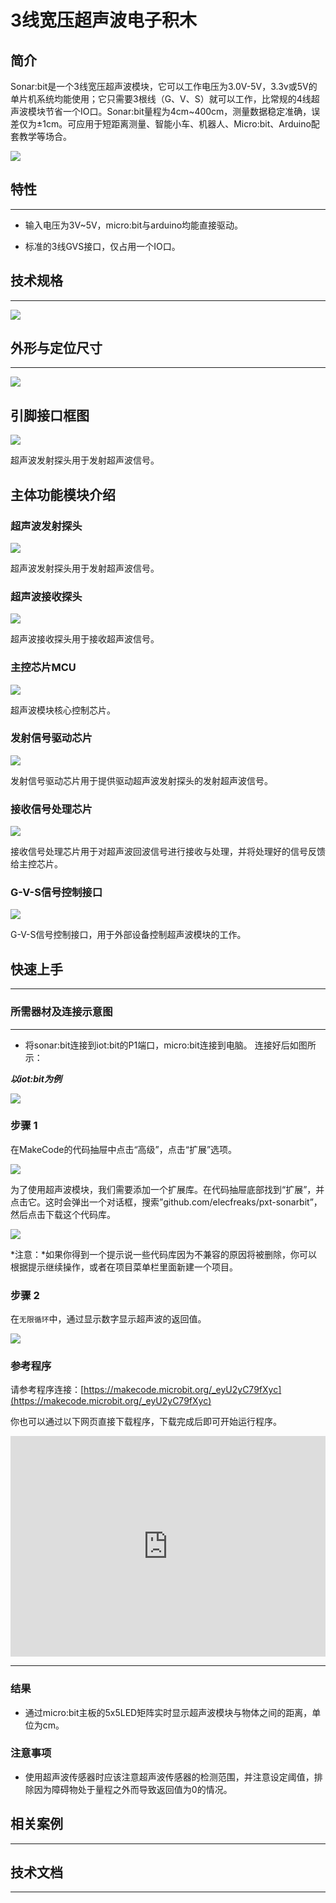 # 3线宽压超声波电子积木

## 简介
Sonar:bit是一个3线宽压超声波模块，它可以工作电压为3.0V-5V，3.3v或5V的单片机系统均能使用；它只需要3根线（G、V、S）就可以工作，比常规的4线超声波模块节省一个IO口。Sonar:bit量程为4cm~400cm，测量数据稳定准确，误差仅为±1cm。可应用于短距离测量、智能小车、机器人、Micro:bit、Arduino配套教学等场合。

![](./images/04089_01.png)



## 特性
---
- 输入电压为3V~5V，micro:bit与arduino均能直接驱动。

- 标准的3线GVS接口，仅占用一个IO口。
## 技术规格
---


![](./images/04089_02.png)






## 外形与定位尺寸
---



![](./images/04089_03.png)


## 引脚接口框图

![](./images/7E5ECzN.jpg)

超声波发射探头用于发射超声波信号。

## 主体功能模块介绍

### 超声波发射探头

![](./images/T1xDsne.jpg)

超声波发射探头用于发射超声波信号。

### 超声波接收探头

![](./images/JxNrz8Q.jpg)

超声波接收探头用于接收超声波信号。

### 主控芯片MCU

![](./images/2CjnvfP.jpg)

超声波模块核心控制芯片。

### 发射信号驱动芯片

![](./images/iOW0IN3.jpg)

发射信号驱动芯片用于提供驱动超声波发射探头的发射超声波信号。

### 接收信号处理芯片

![](./images/VxEZ5KQ.jpg)

接收信号处理芯片用于对超声波回波信号进行接收与处理，并将处理好的信号反馈给主控芯片。

### G-V-S信号控制接口

![](./images/N9yc6Jm.jpg)

G-V-S信号控制接口，用于外部设备控制超声波模块的工作。

## 快速上手
---

### 所需器材及连接示意图
---

- 将sonar:bit连接到iot:bit的P1端口，micro:bit连接到电脑。 连接好后如图所示：

***以iot:bit为例***



![](./images/04089_04.png)


### 步骤 1
 在MakeCode的代码抽屉中点击“高级”，点击“扩展”选项。


![](./images/04089_05.png)


为了使用超声波模块，我们需要添加一个扩展库。在代码抽屉底部找到“扩展”，并点击它。这时会弹出一个对话框，搜索”github.com/elecfreaks/pxt-sonarbit”，然后点击下载这个代码库。

![](./images/04089_06.png)


*注意：*如果你得到一个提示说一些代码库因为不兼容的原因将被删除，你可以根据提示继续操作，或者在项目菜单栏里面新建一个项目。

### 步骤 2
在`无限循环`中，通过显示数字显示超声波的返回值。


![](./images/04089_07.png)




### 参考程序
请参考程序连接：[https://makecode.microbit.org/_eyU2yC79fXyc](https://makecode.microbit.org/_eyU2yC79fXyc)

你也可以通过以下网页直接下载程序，下载完成后即可开始运行程序。

<div style="position:relative;height:0;padding-bottom:70%;overflow:hidden;"><iframe style="position:absolute;top:0;left:0;width:100%;height:100%;" src="https://makecode.microbit.org/#pub:_eyU2yC79fXyc" frameborder="0" sandbox="allow-popups allow-forms allow-scripts allow-same-origin"></iframe></div>  

---

### 结果
- 通过micro:bit主板的5x5LED矩阵实时显示超声波模块与物体之间的距离，单位为cm。

### 注意事项

- 使用超声波传感器时应该注意超声波传感器的检测范围，并注意设定阈值，排除因为障碍物处于量程之外而导致返回值为0的情况。


## 相关案例
---

## 技术文档
---

